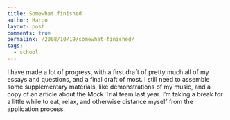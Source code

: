```yaml
---
title: Somewhat finished
author: Harpo
layout: post
comments: true
permalink: /2008/10/19/somewhat-finished/
tags:
  - school
---
```

I have made a lot of progress, with a first draft of pretty much all of my essays and questions, and a final draft of most. I still need to assemble some supplementary materials, like demonstrations of my music, and a copy of an article about the Mock Trial team last year. I&#8217;m taking a break for a little while to eat, relax, and otherwise distance myself from the application process.